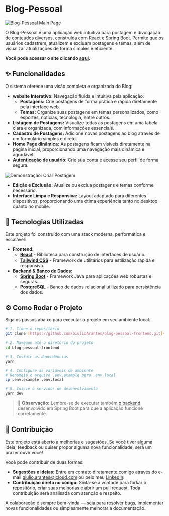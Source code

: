 # Blog-Pessoal

![Blog-Pessoal Main Page](https://i.postimg.cc/QMdtSBhw/blogpessoal.png)

O Blog-Pessoal é uma aplicação web intuitiva para postagem e divulgação de conteúdos diversos, construída com React e Spring Boot. Permite que os usuários cadastrem, atualizem e excluam postagens e temas, além de visualizar atualizações de forma simples e eficiente. 

**Você pode acessar o site clicando [aqui](https://blog-pessoal-frontend-bice.vercel.app/).**

## ✨ Funcionalidades

O sistema oferece uma visão completa e organizada do Blog:

* **website Interativo:** Navegação fluida e intuitiva pela aplicação:
    * **Postagens:** Crie postagens de forma prática e rápida diretamente pela interface web.
    * **Temas:** Organize suas postagens em temas personalizados, como esportes, notícias, tecnologia, entre outros.
* **Listagem de Postagens:** Visualize todas as postagens em uma tabela clara e organizada, com informações essenciais.
* **Cadastro de Postagens:** Adicione novas postagens ao blog através de um formulário simples e direto.
* **Home Page dinâmica:** As postagens ficam visíveis diretamente na página inicial, proporcionando uma navegação mais dinâmica e agradável.
* **Autenticação de usuário:** Crie sua conta e acesse seu perfil de forma segura.

![Demonstração: Criar Postagem](https://i.postimg.cc/RFnvbK8s/blogpessoal.gif)

* **Edição e Exclusão:** Atualize ou exclua postagens e temas conforme necessário.
* **Interface Limpa e Responsiva:** Layout adaptado para diferentes dispositivos, proporcionando uma ótima experiência tanto no desktop quanto no mobile.

## 🚀 Tecnologias Utilizadas

Este projeto foi construído com uma stack moderna, performática e escalável:

* **Frontend:**
    * [**React**](https://reactjs.org/) - Biblioteca para construção de interfaces de usuário.
    * [**Tailwind CSS**](https://tailwindcss.com/) - Framework de utilitários para estilização rápida e responsiva.
* **Backend & Banco de Dados:**
    * [**Spring Boot**](https://spring.io/projects/spring-boot) - Framework Java para aplicações web robustas e seguras.
    * [**PostgreSQL**](https://www.postgresql.org/) - Banco de dados relacional utilizado para persistência dos dados.

## ⚙️ Como Rodar o Projeto

Siga os passos abaixo para executar o projeto em seu ambiente local.

```bash
# 1. Clone o repositório
git clone [https://github.com/GiulioArantes/blog-pessoal-frontend.git](https://github.com/GiulioArantes/blog-pessoal-frontend.git)

# 2. Navegue até o diretório do projeto
cd blog-pessoal-frontend

# 3. Instale as dependências
yarn

# 4. Configure as variáveis de ambiente
# Renomeie o arquivo .env.example para .env.local
cp .env.example .env.local

# 5. Inicie o servidor de desenvolvimento
yarn dev
```
> 🔗 **Observação:** Lembre-se de executar também [o backend](https://blogpessoal-nngj.onrender.com/) desenvolvido em Spring Boot para que a aplicação funcione corretamente.

## 🤝 Contribuição

Este projeto está aberto a melhorias e sugestões. Se você tiver alguma ideia, feedback ou quiser propor alguma nova funcionalidade, será um prazer ouvir você!

Você pode contribuir de duas formas:
* **Sugestões e ideias:** Entre em contato diretamente comigo através do e-mail [giulio.arantes@icloud.com](giulio.arantes@icloud.com) ou pelo meu [LinkedIn](https://www.linkedin.com/in/giulio-arantes/).
* **Contribuição direta no código:** Sinta-se à vontade para forkar o repositório, criar suas melhorias e abrir um pull request. Toda contribuição será analisada com atenção e respeito.

A colaboração é sempre bem-vinda — seja para resolver bugs, implementar novas funcionalidades ou simplesmente melhorar a documentação.
